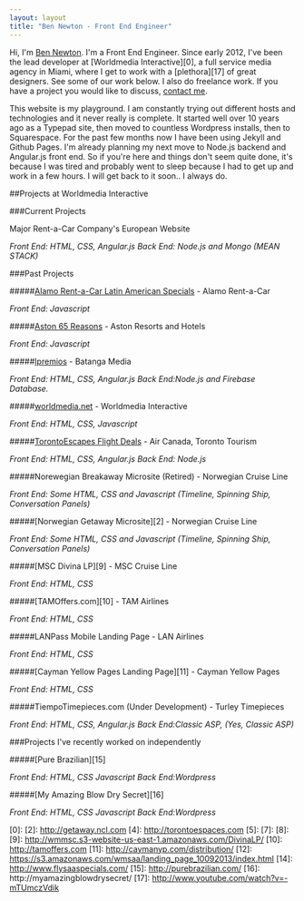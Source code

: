 ```yaml
---
layout: layout
title: "Ben Newton - Front End Engineer"
---
```


Hi, I'm <a rel="author" href="https://plus.google.com/+BenNewton999?rel=author">Ben Newton</a>. I'm a Front End Engineer. Since early 2012, I've been the lead developer at [Worldmedia Interactive][0], a full service media agency in Miami, where I get to work with a [plethora][17] of great designers.  See some of our work below.  I also do freelance work.  If you have a project you would like to discuss, [contact me](/about).

This website is my playground.  I am constantly trying out different hosts and technologies and it never really is complete.  It started well over 10 years ago as a Typepad site, then moved to countless Wordpress installs, then to Squarespace.  For the past few months now I have been using Jekyll and Github Pages.  I'm already planning my next move to  Node.js backend and Angular.js front end.  So if you're here and things don't seem quite done, it's because I was tired and probably went to sleep because I had to get up and work in a few hours.  I will get back to it soon.. I always do.

##Projects at Worldmedia Interactive

###Current Projects

Major Rent-a-Car Company's European Website

_Front End: HTML, CSS, Angular.js Back End: Node.js and Mongo (MEAN STACK)_

###Past Projects

#####[Alamo Rent-a-Car Latin American Specials](http://latamspecials.alamo.com) - Alamo Rent-a-Car

_Front End: Javascript_

#####[Aston 65 Reasons](http://65reasons.astonhotels.com) - Aston Resorts and Hotels

_Front End: Javascript_

#####[Ipremios](http://ipremios.s3.amazonaws.com/index.html) - Batanga Media

_Front End: HTML, CSS, Angular.js  Back End:Node.js and Firebase Database._

#####[worldmedia.net](http://worldmedia.net) - Worldmedia Interactive

_Front End: HTML, CSS, Javascript_

#####[TorontoEscapes Flight Deals](http://torontoescapes.com/flight-deals/) - Air Canada, Toronto Tourism

_Front End: HTML, CSS, Angular.js Back End: Node.js_

#####Norewegian Breakaway Microsite (Retired) - Norwegian Cruise Line

_Front End: Some HTML, CSS and Javascript (Timeline, Spinning Ship, Conversation Panels)_

#####[Norwegian Getaway Microsite][2] - Norwegian Cruise Line

_Front End: Some HTML, CSS and Javascript (Timeline, Spinning Ship, Conversation Panels)_

#####[MSC Divina LP][9] - MSC Cruise Line

_Front End: HTML, CSS_

#####[TAMOffers.com][10] - TAM Airlines

_Front End: HTML, CSS_

#####LANPass Mobile Landing Page - LAN Airlines

_Front End: HTML, CSS_

#####[Cayman Yellow Pages Landing Page][11] - Cayman Yellow Pages

_Front End: HTML, CSS_

#####TiempoTimepieces.com (Under Development) - Turley Timepieces

_Front End: HTML, CSS, Angular.js Back End:Classic ASP, (Yes, Classic ASP)_

###Projects I've recently worked on independently

#####[Pure Brazilian][15]

_Front End: HTML, CSS Javascript  Back End:Wordpress_

#####[My Amazing Blow Dry Secret][16]

_Front End: HTML, CSS Javascript  Back End:Wordpress_

[0]: 
[2]: http://getaway.ncl.com
[4]: http://torontoespaces.com
[5]: 
[7]: 
[8]: 
[9]: http://wmmsc.s3-website-us-east-1.amazonaws.com/DivinaLP/
[10]: http://tamoffers.com
[11]: http://caymanyp.com/distribution/
[12]: https://s3.amazonaws.com/wmsaa/landing_page_10092013/index.html
[14]: http://www.flysaaspecials.com/
[15]: http://purebrazilian.com/
[16]: http://myamazingblowdrysecret/
[17]: http://www.youtube.com/watch?v=-mTUmczVdik

